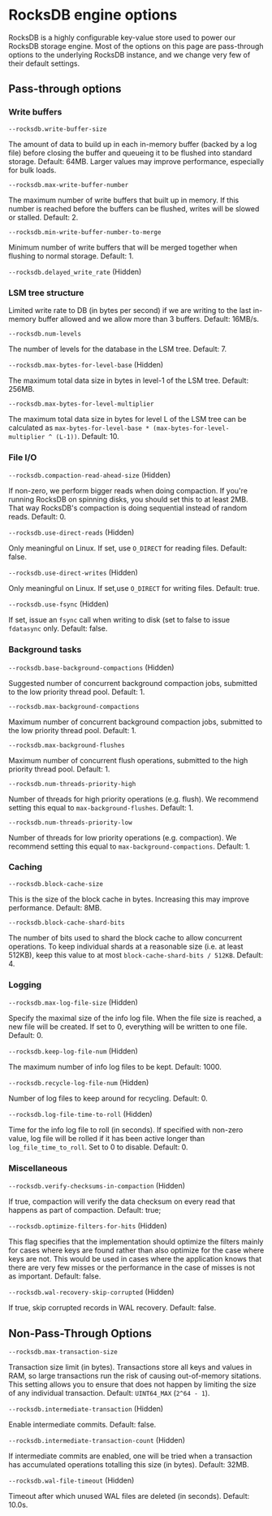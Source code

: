 RocksDB engine options
======================

RocksDB is a highly configurable key-value store used to power our RocksDB
storage engine. Most of the options on this page are pass-through options to the
underlying RocksDB instance, and we change very few of their default settings.

## Pass-through options

### Write buffers

`--rocksdb.write-buffer-size`

The amount of data to build up in each in-memory buffer (backed by a log file)
before closing the buffer and queueing it to be flushed into standard storage.
Default: 64MB. Larger values may improve performance, especially for bulk
loads.

`--rocksdb.max-write-buffer-number`

The maximum number of write buffers that built up in memory. If this number is
reached before the buffers can be flushed, writes will be slowed or stalled.
Default: 2.

`--rocksdb.min-write-buffer-number-to-merge`

Minimum number of write buffers that will be merged together when flushing to
normal storage. Default: 1.

`--rocksdb.delayed_write_rate` (Hidden)

### LSM tree structure

Limited write rate to DB (in bytes per second) if we are writing to the last
in-memory buffer allowed and we allow more than 3 buffers. Default: 16MB/s.

`--rocksdb.num-levels`

The number of levels for the database in the LSM tree. Default: 7.

`--rocksdb.max-bytes-for-level-base` (Hidden)

The maximum total data size in bytes in level-1 of the LSM tree. Default: 256MB.

`--rocksdb.max-bytes-for-level-multiplier`

The maximum total data size in bytes for level L of the LSM tree can be
calculated as `max-bytes-for-level-base * (max-bytes-for-level-multiplier ^
(L-1))`. Default: 10.

### File I/O

`--rocksdb.compaction-read-ahead-size` (Hidden)

If non-zero, we perform bigger reads when doing compaction. If you're  running
RocksDB on spinning disks, you should set this to at least 2MB. That way
RocksDB's compaction is doing sequential instead of random reads. Default: 0.

`--rocksdb.use-direct-reads` (Hidden)

Only meaningful on Linux. If set, use `O_DIRECT` for reading files. Default:
false.

`--rocksdb.use-direct-writes` (Hidden)

Only meaningful on Linux. If set,use `O_DIRECT` for writing files. Default:
true.

`--rocksdb.use-fsync` (Hidden)

If set, issue an `fsync` call when writing to disk (set to false to issue
`fdatasync` only. Default: false.

### Background tasks

`--rocksdb.base-background-compactions` (Hidden)

Suggested number of concurrent background compaction jobs, submitted to the low
priority thread pool. Default: 1.

`--rocksdb.max-background-compactions`

Maximum number of concurrent background compaction jobs, submitted to the low
priority thread pool. Default: 1.

`--rocksdb.max-background-flushes`

Maximum number of concurrent flush operations, submitted to the high priority
thread pool. Default: 1.

`--rocksdb.num-threads-priority-high`

Number of threads for high priority operations (e.g. flush). We recommend
setting this equal to `max-background-flushes`. Default: 1.

`--rocksdb.num-threads-priority-low`

Number of threads for low priority operations (e.g. compaction). We recommend
setting this equal to `max-background-compactions`. Default: 1.

### Caching

`--rocksdb.block-cache-size`

This is the size of the block cache in bytes. Increasing this may improve
performance. Default: 8MB.

`--rocksdb.block-cache-shard-bits`

The number of bits used to shard the block cache to allow concurrent operations.
To keep individual shards at a reasonable size (i.e. at least 512KB), keep this
value to at most `block-cache-shard-bits / 512KB`. Default: 4.

### Logging

`--rocksdb.max-log-file-size` (Hidden)

Specify the maximal size of the info log file. When the file size is reached, a
new file will be created. If set to 0, everything will be written to one file.
Default: 0.

`--rocksdb.keep-log-file-num` (Hidden)

The maximum number of info log files to be kept. Default: 1000.

`--rocksdb.recycle-log-file-num` (Hidden)

Number of log files to keep around for recycling. Default: 0.

`--rocksdb.log-file-time-to-roll` (Hidden)

Time for the info log file to roll (in seconds). If specified with non-zero
value, log file will be rolled if it has been active longer than
`log_file_time_to_roll`. Set to 0 to disable. Default: 0.

### Miscellaneous

`--rocksdb.verify-checksums-in-compaction` (Hidden)

If true, compaction will verify the data checksum on every read that happens as
part of compaction. Default: true;

`--rocksdb.optimize-filters-for-hits` (Hidden)

This flag specifies that the implementation should optimize the filters mainly
for cases where keys are found rather than also optimize for the case where
keys are not. This would be used in cases where the application knows that
there are very few misses or the performance in the case of misses is not as
important. Default: false.

`--rocksdb.wal-recovery-skip-corrupted` (Hidden)

If true, skip corrupted records in WAL recovery. Default: false.

## Non-Pass-Through Options

`--rocksdb.max-transaction-size`

Transaction size limit (in bytes). Transactions store all keys and values in
RAM, so large transactions run the risk of causing out-of-memory sitations.
This setting allows you to ensure that does not happen by limiting the size of
any individual transaction. Default: `UINT64_MAX` (`2^64 - 1`).

`--rocksdb.intermediate-transaction` (Hidden)

Enable intermediate commits. Default: false.

`--rocksdb.intermediate-transaction-count` (Hidden)

If intermediate commits are enabled, one will be tried when a transaction has
accumulated operations totalling this size (in bytes). Default: 32MB.

`--rocksdb.wal-file-timeout` (Hidden)

Timeout after which unused WAL files are deleted (in seconds). Default: 10.0s.
